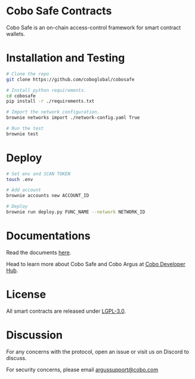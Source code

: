 # Cobo Safe Contracts

Cobo Safe is an on-chain access-control framework for smart contract wallets. 

# Installation and Testing

```sh
# Clone the repo
git clone https://github.com/coboglobal/cobosafe

# Install python requirements.
cd cobosafe
pip install -r ./requirements.txt

# Import the network configuration.
brownie networks import ./network-config.yaml True

# Run the test
brownie test
```

# Deploy

```sh
# Set env and SCAN TOKEN 
touch .env

# Add account
brownie accounts new ACCOUNT_ID

# Deploy
brownie run deploy.py FUNC_NAME --network NETWORK_ID
```

# Documentations

Read the documents [here](./docs/README.md). 

Head to learn more about Cobo Safe and Cobo Argus at [Cobo Developer Hub](https://www.cobo.com/developers/smart-contract-wallet/cobosafe).

# License

All smart contracts are released under [LGPL-3.0](./LICENSE).

# Discussion

For any concerns with the protocol, open an issue or visit us on Discord to discuss.

For security concerns, please email argussupport@cobo.com
